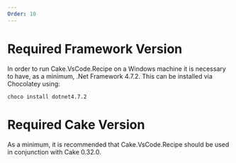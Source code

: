 ```yaml
---
Order: 10
---
```


# Required Framework Version

In order to run Cake.VsCode.Recipe on a Windows machine it is necessary to have, as a minimum, .Net Framework 4.7.2.  This can be installed via Chocolatey using:

```
choco install dotnet4.7.2
```

# Required Cake Version

As a minimum, it is recommended that Cake.VsCode.Recipe should be used in conjunction with Cake 0.32.0.
